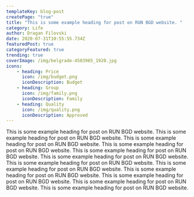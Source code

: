 ```yaml
---
templateKey: blog-post
createPage: "true"
title: "This is some example heading for post on RUN BGD website. "
category: Life
author: Dragan Filovski
date: 2020-07-31T10:55:55.734Z
featuredPost: true
categoryFeatured: true
trending: true
coverImage: /img/belgrade-4583965_1920.jpg
icons:
    - heading: Price
      icon: /img/budget.png
      iconDescription: Budget
    - heading: Group
      icon: /img/family.png
      iconDescription: Family
    - heading: Quality
      icon: /img/quality.png
      iconDescription: Approved
---
```

This is some example heading for post on RUN BGD website. This is some example heading for post on RUN BGD website. This is some example heading for post on RUN BGD website. This is some example heading for post on RUN BGD website. This is some example heading for post on RUN BGD website. This is some example heading for post on RUN BGD website. This is some example heading for post on RUN BGD website. This is some example heading for post on RUN BGD website. This is some example heading for post on RUN BGD website. This is some example heading for post on RUN BGD website. This is some example heading for post on RUN BGD website. This is some example heading for post on RUN BGD website.